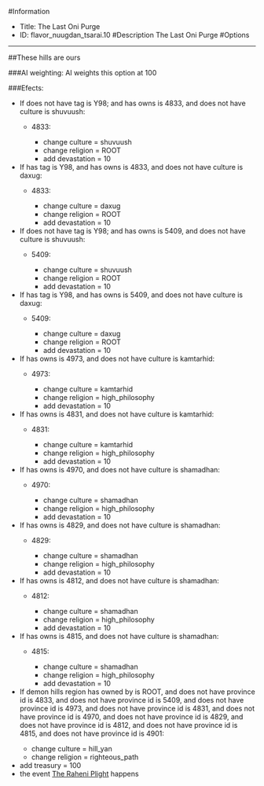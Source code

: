 #Information
 - Title: The Last Oni Purge
 - ID: flavor_nuugdan_tsarai.10
#Description
The Last Oni Purge
#Options

___
##These hills are ours

###AI weighting:
AI weights this option at 100


###Efects:<ul><li>If does not have tag is Y98; and  has owns is 4833, and  does not have culture is shuvuush:</li><ul><li>4833:</li><ul><li>change culture = shuvuush</li><li>change religion = ROOT</li><li>add devastation = 10</li></ul></ul><li>If has tag is Y98, and  has owns is 4833, and  does not have culture is daxug:</li><ul><li>4833:</li><ul><li>change culture = daxug</li><li>change religion = ROOT</li><li>add devastation = 10</li></ul></ul><li>If does not have tag is Y98; and  has owns is 5409, and  does not have culture is shuvuush:</li><ul><li>5409:</li><ul><li>change culture = shuvuush</li><li>change religion = ROOT</li><li>add devastation = 10</li></ul></ul><li>If has tag is Y98, and  has owns is 5409, and  does not have culture is daxug:</li><ul><li>5409:</li><ul><li>change culture = daxug</li><li>change religion = ROOT</li><li>add devastation = 10</li></ul></ul><li>If has owns is 4973, and  does not have culture is kamtarhid:</li><ul><li>4973:</li><ul><li>change culture = kamtarhid</li><li>change religion = high_philosophy</li><li>add devastation = 10</li></ul></ul><li>If has owns is 4831, and  does not have culture is kamtarhid:</li><ul><li>4831:</li><ul><li>change culture = kamtarhid</li><li>change religion = high_philosophy</li><li>add devastation = 10</li></ul></ul><li>If has owns is 4970, and  does not have culture is shamadhan:</li><ul><li>4970:</li><ul><li>change culture = shamadhan</li><li>change religion = high_philosophy</li><li>add devastation = 10</li></ul></ul><li>If has owns is 4829, and  does not have culture is shamadhan:</li><ul><li>4829:</li><ul><li>change culture = shamadhan</li><li>change religion = high_philosophy</li><li>add devastation = 10</li></ul></ul><li>If has owns is 4812, and  does not have culture is shamadhan:</li><ul><li>4812:</li><ul><li>change culture = shamadhan</li><li>change religion = high_philosophy</li><li>add devastation = 10</li></ul></ul><li>If has owns is 4815, and  does not have culture is shamadhan:</li><ul><li>4815:</li><ul><li>change culture = shamadhan</li><li>change religion = high_philosophy</li><li>add devastation = 10</li></ul></ul><li>If demon hills region has owned by is ROOT, and does not have province id is 4833, and does not have province id is 5409, and does not have province id is 4973, and does not have province id is 4831, and does not have province id is 4970, and does not have province id is 4829, and does not have province id is 4812, and does not have province id is 4815, and does not have province id is 4901:</li><ul><li>change culture = hill_yan</li><li>change religion = righteous_path</li></ul><li>add treasury = 100</li><li>the event [The Raheni Plight](../events/the_raheni_plight.md) happens</li></ul>
